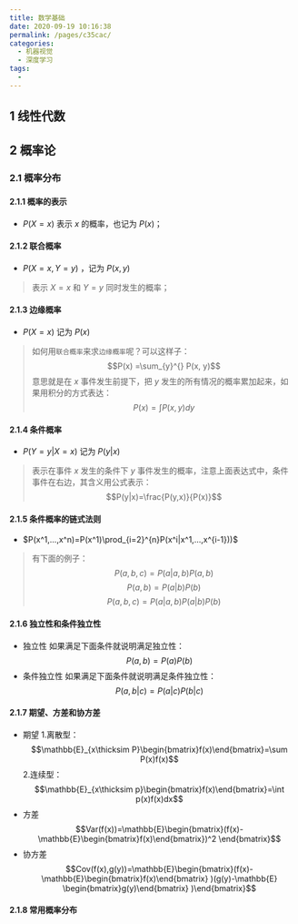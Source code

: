 ```yaml
---
title: 数学基础
date: 2020-09-19 10:16:38
permalink: /pages/c35cac/
categories: 
  - 机器视觉
  - 深度学习
tags: 
  - 
---
```


## 1 线性代数
## 2 概率论
### 2.1 概率分布
#### 2.1.1 概率的表示

- $P(X = x)$ 表示 $x$ 的概率，也记为 $P(x)$；

#### 2.1.2 联合概率

- $P(X = x, Y = y)$ ，记为 $P(x,y)$

> 表示 $X = x$ 和 $Y = y$ 同时发生的概率；

#### 2.1.3 边缘概率
- $P(X = x)$ 记为 $P(x)$

> 如何用`联合概率`来求`边缘概率`呢？可以这样子：
> $$P(x) =\sum_{y}^{} P(x, y)$$
> 意思就是在 $x$ 事件发生前提下，把 $y$ 发生的所有情况的概率累加起来，如果用积分的方式表达：
> $$P(x) = \int P(x, y)dy$$


#### 2.1.4 条件概率
- $P(Y = y|X=x)$ 记为 $P(y|x)$

> 表示在事件 $x$ 发生的条件下 $y$ 事件发生的概率，注意上面表达式中，条件事件在右边，其含义用公式表示：
> $$P(y|x)=\frac{P(y,x)}{P(x)}$$

#### 2.1.5 条件概率的链式法则

- $P(x^1,...,x^n)=P(x^1)\prod_{i=2}^{n}P(x^i|x^1,...,x^{i-1}))$

> 有下面的例子：
> $$P(a,b,c)=P(a|a,b)P(a,b)$$ 
> $$P(a,b)=P(a|b)P(b)$$ 
> $$P(a,b,c)=P(a|a,b)P(a|b)P(b)$$

#### 2.1.6 独立性和条件独立性
- 独立性
 如果满足下面条件就说明满足独立性：
$$P(a,b)=P(a)P(b)$$
- 条件独立性
  如果满足下面条件就说明满足条件独立性：
$$P(a,b|c)=P(a|c)P(b|c)$$
#### 2.1.7 期望、方差和协方差
- 期望
 1.离散型：
 $$\mathbb{E}_{x\thicksim P}\begin{bmatrix}f(x)\end{bmatrix}=\sum P(x)f(x)$$
 2.连续型：
 $$\mathbb{E}_{x\thicksim p}\begin{bmatrix}f(x)\end{bmatrix}=\int p(x)f(x)dx$$
- 方差
 $$Var(f(x))=\mathbb{E}\begin{bmatrix}(f(x)-\mathbb{E}\begin{bmatrix}f(x)\end{bmatrix})^2 \end{bmatrix}$$
- 协方差
  $$Cov(f(x),g(y))=\mathbb{E}\begin{bmatrix}(f(x)-\mathbb{E}\begin{bmatrix}f(x)\end{bmatrix}     )(g(y)-\mathbb{E} \begin{bmatrix}g(y)\end{bmatrix}    )\end{bmatrix}$$
#### 2.1.8 常用概率分布
